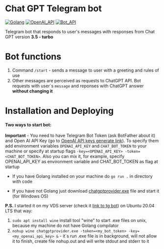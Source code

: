 # Chat GPT Telegram bot
[![Golang](https://img.shields.io/github/go-mod/go-version/nskryukov/chatgpt_tg_bot)](https://go.dev/blog/go1.18)
[![OpenAI_API](https://img.shields.io/badge/OpenAI%20API-April%2C%202023-blue)](https://platform.openai.com/docs/guides/chat)
[![Bot_API](https://img.shields.io/badge/Telegram%20Bot%20API-April%2C%202023-blue)](https://core.telegram.org/bots/api)

Telegram bot that responds to user's messages with responses from Chat GPT version **3.5 - turbo**

# Bot functions
1. Command ```/start``` - sends a message to user with a greeting and rules of use
2. Other messages are perceived as requests to ChatGPT API. Bot requests with user`s ```message``` and reponses with ChatGPT answer **without changing it**

# Installation and Deploying

#### Two ways to start bot:

**Important** - You need to have Telegram Bot Token (ask BotFather about it) and Open AI API Key (go to [OpenAI API keys generate link](https://platform.openai.com/account/api-keys)). To specify them add environment variables ```OPENAI_API_KEY``` and ```CHAT_BOT_TOKEN``` to your machine or specify at startup flags ```-key=<OPENAI_API_KEY> -token=<CHAT_BOT_TOKEN>```. Also you can mix it, for example, specify OPENAI_API_KEY as environment variable and CHAT_BOT_TOKEN as flag at startup

* If you have Golang installed on your machine do ```go run .``` in directory with code

* If you have not Golang just download [chatgptprovider.exe](https://github.com/NSKryukov/chatgpt_tg_bot/blob/main/chatgptprovider.exe) file and start it (for Windows OS)

**P.S.** I started it on my VDS server (check it [link to tg bot](https://t.me/chatgptprovider_bot)) on Ubuntu 20.04 LTS that way:

1. ```sudo apt install wine``` install tool "wine" to start .exe files on unix, because my machine do not have Golang compilator
2. ```nohup wine chatgptprovider.exe -token=<my_bot_token> -key=<my_openai_api_key> &``` - it`s run .exe file is in background, will not allow it to finish, create file nohup.out and will write stdout and stderr to it
